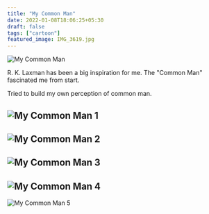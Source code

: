 ```yaml
---
title: "My Common Man"
date: 2022-01-08T18:06:25+05:30
draft: false
tags: ["cartoon"]
featured_image: IMG_3619.jpg
---
```


![My Common Man](IMG_3619.jpg)

R. K. Laxman has been a big inspiration for me. The "Common Man" fascinated me from start.

Tried to build my own perception of common man.

![My Common Man 1](1.jpg)
-
![My Common Man 2](2.jpg)
-
![My Common Man 3](3.jpg)
-
![My Common Man 4](4.jpg)
-
![My Common Man 5](5.jpg)

